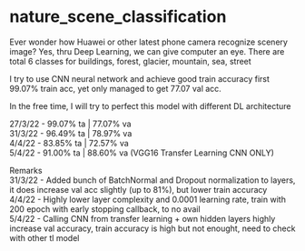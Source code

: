 # nature_scene_classification

Ever wonder how Huawei or other latest phone camera recognize scenery image? Yes, thru Deep Learning, we can give computer an eye. 
There are total 6 classes for buildings, forest, glacier, mountain, sea, street

I try to use CNN neural network and achieve good train accuracy first 99.07% train acc, yet only managed to get 77.07 val acc.

In the free time, I will try to perfect this model with different DL architecture

27/3/22 - 99.07% ta | 77.07% va  
31/3/22 - 96.49% ta | 78.97% va  
4/4/22 - 83.85% ta | 72.57% va  
5/4/22 - 91.00% ta | 88.60% va (VGG16 Transfer Learning CNN ONLY)

Remarks  
31/3/22 - Added bunch of BatchNormal and Dropout normalization to layers, it does increase val acc slightly (up to 81%), but lower train accuracy  
4/4/22 - Highly lower layer complexity and 0.0001 learning rate, train with 200 epoch with early stopping callback, to no avail  
5/4/22 - Calling CNN from transfer learning + own hidden layers highly increase val accuracy, train accuracy is high but not enought, need to check with other tl model
